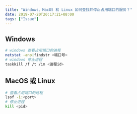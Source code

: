 ```yaml
---
title: "Windows、MacOS 和 Linux 如何查找并停止占用端口的服务？"
date: 2019-07-20T20:17:21+08:00
tags: ["Issue"]
---
```


## Windows

```bash
# windows 查看占用端口的进程
netstat -ano|findstr <端口号>
# windows 停止进程
taskkill /f /t /im <进程id>
```

## MacOS 或 Linux

```bash
# 查看占用端口的进程
lsof -i:<port>
# 停止进程
kill <pid>
```
